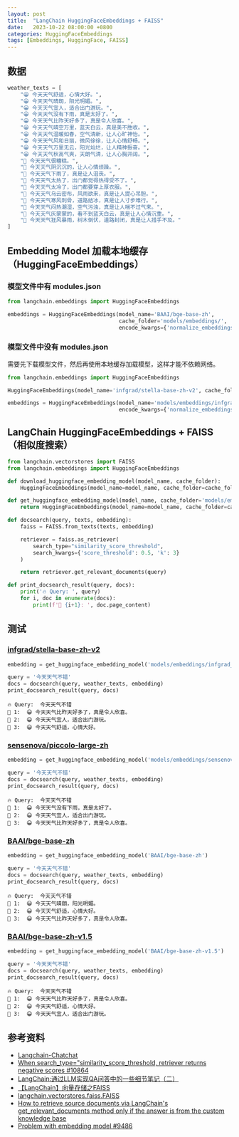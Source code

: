 ```yaml
---
layout: post
title:  "LangChain HuggingFaceEmbeddings + FAISS"
date:   2023-10-22 08:00:00 +0800
categories: HuggingFaceEmbeddings
tags: [Embeddings, HuggingFace, FAISS]
---
```


## 数据
```py
weather_texts = [
    "😀 今天天气舒适，心情大好。",
    "😀 今天天气晴朗，阳光明媚。",
    "😀 今天天气宜人，适合出门游玩。",
    "😀 今天天气没有下雨，真是太好了。",
    "😀 今天天气比昨天好多了，真是令人欣喜。",
    "😀 今天天气晴空万里，蓝天白云，真是美不胜收。",
    "😀 今天天气温暖如春，空气清新，让人心旷神怡。",
    "😀 今天天气风和日丽，微风徐徐，让人心情舒畅。",
    "😀 今天天气万里无云，阳光灿烂，让人精神振奋。",
    "😀 今天天气秋高气爽，天朗气清，让人心胸开阔。",
    "🥶 今天天气很糟糕。",
    "🥶 今天天气阴沉沉的，让人心情烦躁。",
    "🥶 今天天气下雨了，真是让人沮丧。",
    "🥶 今天天气太热了，出门都觉得热得受不了。",
    "🥶 今天天气太冷了，出门都要穿上厚衣服。",
    "🥶 今天天气乌云密布，风雨欲来，真是让人提心吊胆。",
    "🥶 今天天气寒风刺骨，道路结冰，真是让人寸步难行。",
    "🥶 今天天气闷热潮湿，空气污浊，真是让人喘不过气来。",
    "🥶 今天天气灰蒙蒙的，看不到蓝天白云，真是让人心情沉重。",
    "🥶 今天天气狂风暴雨，树木倒伏，道路封闭，真是让人措手不及。"
]
```

## Embedding Model 加载本地缓存（HuggingFaceEmbeddings）
### 模型文件中有 modules.json
```py
from langchain.embeddings import HuggingFaceEmbeddings

embeddings = HuggingFaceEmbeddings(model_name='BAAI/bge-base-zh', 
                                   cache_folder='models/embeddings/', 
                                   encode_kwargs={'normalize_embeddings': True})
```

### 模型文件中没有 modules.json
需要先下载模型文件，然后再使用本地缓存加载模型，这样才能不依赖网络。

```py
from langchain.embeddings import HuggingFaceEmbeddings

HuggingFaceEmbeddings(model_name='infgrad/stella-base-zh-v2', cache_folder='models/embeddings/')

embeddings = HuggingFaceEmbeddings(model_name='models/embeddings/infgrad_stella-base-zh-v2', 
                                   encode_kwargs={'normalize_embeddings': True})
```

## LangChain HuggingFaceEmbeddings + FAISS（相似度搜索）
```py
from langchain.vectorstores import FAISS
from langchain.embeddings import HuggingFaceEmbeddings

def download_huggingface_embedding_model(model_name, cache_folder):
    HuggingFaceEmbeddings(model_name=model_name, cache_folder=cache_folder)

def get_huggingface_embedding_model(model_name, cache_folder='models/embeddings/', encode_kwargs={'normalize_embeddings': True}):
    return HuggingFaceEmbeddings(model_name=model_name, cache_folder=cache_folder, encode_kwargs=encode_kwargs)

def docsearch(query, texts, embedding):
    faiss = FAISS.from_texts(texts, embedding)

    retriever = faiss.as_retriever(
        search_type="similarity_score_threshold",
        search_kwargs={'score_threshold': 0.5, 'k': 3}
    )

    return retriever.get_relevant_documents(query)

def print_docsearch_result(query, docs):
    print('🔥 Query: ', query)
    for i, doc in enumerate(docs):
        print(f'📕 {i+1}: ', doc.page_content)
```

## 测试
### [infgrad/stella-base-zh-v2](https://huggingface.co/infgrad/stella-base-zh-v2)
```py
embedding = get_huggingface_embedding_model('models/embeddings/infgrad_stella-base-zh-v2')

query = '今天天气不错'
docs = docsearch(query, weather_texts, embedding)
print_docsearch_result(query, docs)
```
```
🔥 Query:  今天天气不错
📕 1:  😀 今天天气比昨天好多了，真是令人欣喜。
📕 2:  😀 今天天气宜人，适合出门游玩。
📕 3:  😀 今天天气舒适，心情大好。
```

### [sensenova/piccolo-large-zh](https://huggingface.co/sensenova/piccolo-large-zh)
```py
embedding = get_huggingface_embedding_model('models/embeddings/sensenova_piccolo-large-zh')

query = '今天天气不错'
docs = docsearch(query, weather_texts, embedding)
print_docsearch_result(query, docs)
```
```
🔥 Query:  今天天气不错
📕 1:  😀 今天天气没有下雨，真是太好了。
📕 2:  😀 今天天气宜人，适合出门游玩。
📕 3:  😀 今天天气比昨天好多了，真是令人欣喜。
```

### [BAAI/bge-base-zh](https://huggingface.co/BAAI/bge-base-zh)
```py
embedding = get_huggingface_embedding_model('BAAI/bge-base-zh')

query = '今天天气不错'
docs = docsearch(query, weather_texts, embedding)
print_docsearch_result(query, docs)
```
```
🔥 Query:  今天天气不错
📕 1:  😀 今天天气晴朗，阳光明媚。
📕 2:  😀 今天天气舒适，心情大好。
📕 3:  😀 今天天气比昨天好多了，真是令人欣喜。
```

### [BAAI/bge-base-zh-v1.5](https://huggingface.co/BAAI/bge-base-zh-v1.5)
```py
embedding = get_huggingface_embedding_model('BAAI/bge-base-zh-v1.5')

query = '今天天气不错'
docs = docsearch(query, weather_texts, embedding)
print_docsearch_result(query, docs)
```
```
🔥 Query:  今天天气不错
📕 1:  😀 今天天气比昨天好多了，真是令人欣喜。
📕 2:  😀 今天天气舒适，心情大好。
📕 3:  😀 今天天气宜人，适合出门游玩。
```

## 参考资料
* [Langchain-Chatchat](https://github.com/chatchat-space/Langchain-Chatchat)
* [When search_type="similarity_score_threshold, retriever returns negative scores #10864](https://github.com/langchain-ai/langchain/issues/10864)
* [LangChain:通过LLM实现QA问答中的一些细节笔记（二）](https://zhuanlan.zhihu.com/p/627439522)
* [【LangChain】向量存储之FAISS](https://blog.csdn.net/u013066244/article/details/132014791)
* [langchain.vectorstores.faiss.FAISS](https://api.python.langchain.com/en/latest/vectorstores/langchain.vectorstores.faiss.FAISS.html)
* [How to retrieve source documents via LangChain's get_relevant_documents method only if the answer is from the custom knowledge base](https://stackoverflow.com/questions/77178370/how-to-retrieve-source-documents-via-langchains-get-relevant-documents-method-o)
* [Problem with embedding model #9486](https://github.com/langchain-ai/langchain/issues/9486)
